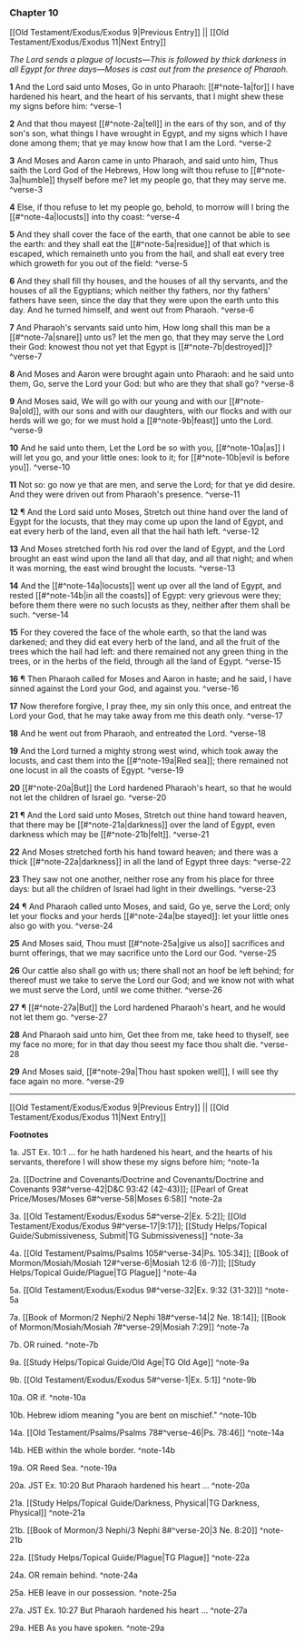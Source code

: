 ### Chapter 10

[[Old Testament/Exodus/Exodus 9|Previous Entry]]  ||  [[Old Testament/Exodus/Exodus 11|Next Entry]]

*The Lord sends a plague of locusts—This is followed by thick darkness in all Egypt for three days—Moses is cast out from the presence of Pharaoh.*

**1**  And the Lord said unto Moses, Go in unto Pharaoh: [[#^note-1a|for]] I have hardened his heart, and the heart of his servants, that I might shew these my signs before him: ^verse-1

**2**  And that thou mayest [[#^note-2a|tell]] in the ears of thy son, and of thy son's son, what things I have wrought in Egypt, and my signs which I have done among them; that ye may know how that I am the Lord. ^verse-2

**3**  And Moses and Aaron came in unto Pharaoh, and said unto him, Thus saith the Lord God of the Hebrews, How long wilt thou refuse to [[#^note-3a|humble]] thyself before me? let my people go, that they may serve me. ^verse-3

**4**  Else, if thou refuse to let my people go, behold, to morrow will I bring the [[#^note-4a|locusts]] into thy coast: ^verse-4

**5**  And they shall cover the face of the earth, that one cannot be able to see the earth: and they shall eat the [[#^note-5a|residue]] of that which is escaped, which remaineth unto you from the hail, and shall eat every tree which groweth for you out of the field: ^verse-5

**6**  And they shall fill thy houses, and the houses of all thy servants, and the houses of all the Egyptians; which neither thy fathers, nor thy fathers' fathers have seen, since the day that they were upon the earth unto this day. And he turned himself, and went out from Pharaoh. ^verse-6

**7**  And Pharaoh's servants said unto him, How long shall this man be a [[#^note-7a|snare]] unto us? let the men go, that they may serve the Lord their God: knowest thou not yet that Egypt is [[#^note-7b|destroyed]]? ^verse-7

**8**  And Moses and Aaron were brought again unto Pharaoh: and he said unto them, Go, serve the Lord your God: but who are they that shall go? ^verse-8

**9**  And Moses said, We will go with our young and with our [[#^note-9a|old]], with our sons and with our daughters, with our flocks and with our herds will we go; for we must hold a [[#^note-9b|feast]] unto the Lord. ^verse-9

**10**  And he said unto them, Let the Lord be so with you, [[#^note-10a|as]] I will let you go, and your little ones: look to it; for [[#^note-10b|evil is before you]]. ^verse-10

**11**  Not so: go now ye that are men, and serve the Lord; for that ye did desire. And they were driven out from Pharaoh's presence. ^verse-11

**12**  ¶ And the Lord said unto Moses, Stretch out thine hand over the land of Egypt for the locusts, that they may come up upon the land of Egypt, and eat every herb of the land, even all that the hail hath left. ^verse-12

**13**  And Moses stretched forth his rod over the land of Egypt, and the Lord brought an east wind upon the land all that day, and all that night; and when it was morning, the east wind brought the locusts. ^verse-13

**14**  And the [[#^note-14a|locusts]] went up over all the land of Egypt, and rested [[#^note-14b|in all the coasts]] of Egypt: very grievous were they; before them there were no such locusts as they, neither after them shall be such. ^verse-14

**15**  For they covered the face of the whole earth, so that the land was darkened; and they did eat every herb of the land, and all the fruit of the trees which the hail had left: and there remained not any green thing in the trees, or in the herbs of the field, through all the land of Egypt. ^verse-15

**16**  ¶ Then Pharaoh called for Moses and Aaron in haste; and he said, I have sinned against the Lord your God, and against you. ^verse-16

**17**  Now therefore forgive, I pray thee, my sin only this once, and entreat the Lord your God, that he may take away from me this death only. ^verse-17

**18**  And he went out from Pharaoh, and entreated the Lord. ^verse-18

**19**  And the Lord turned a mighty strong west wind, which took away the locusts, and cast them into the [[#^note-19a|Red sea]]; there remained not one locust in all the coasts of Egypt. ^verse-19

**20**  [[#^note-20a|But]] the Lord hardened Pharaoh's heart, so that he would not let the children of Israel go. ^verse-20

**21**  ¶ And the Lord said unto Moses, Stretch out thine hand toward heaven, that there may be [[#^note-21a|darkness]] over the land of Egypt, even darkness which may be [[#^note-21b|felt]]. ^verse-21

**22**  And Moses stretched forth his hand toward heaven; and there was a thick [[#^note-22a|darkness]] in all the land of Egypt three days: ^verse-22

**23**  They saw not one another, neither rose any from his place for three days: but all the children of Israel had light in their dwellings. ^verse-23

**24**  ¶ And Pharaoh called unto Moses, and said, Go ye, serve the Lord; only let your flocks and your herds [[#^note-24a|be stayed]]: let your little ones also go with you. ^verse-24

**25**  And Moses said, Thou must [[#^note-25a|give us also]] sacrifices and burnt offerings, that we may sacrifice unto the Lord our God. ^verse-25

**26**  Our cattle also shall go with us; there shall not an hoof be left behind; for thereof must we take to serve the Lord our God; and we know not with what we must serve the Lord, until we come thither. ^verse-26

**27**  ¶ [[#^note-27a|But]] the Lord hardened Pharaoh's heart, and he would not let them go. ^verse-27

**28**  And Pharaoh said unto him, Get thee from me, take heed to thyself, see my face no more; for in that day thou seest my face thou shalt die. ^verse-28

**29**  And Moses said, [[#^note-29a|Thou hast spoken well]], I will see thy face again no more. ^verse-29


---
[[Old Testament/Exodus/Exodus 9|Previous Entry]]  ||  [[Old Testament/Exodus/Exodus 11|Next Entry]]


**Footnotes**


1a. JST Ex. 10:1 ... for he hath hardened his heart, and the hearts of his servants, therefore I will show these my signs before him; ^note-1a

2a. [[Doctrine and Covenants/Doctrine and Covenants/Doctrine and Covenants 93#^verse-42|D&C 93:42 (42-43)]]; [[Pearl of Great Price/Moses/Moses 6#^verse-58|Moses 6:58]] ^note-2a

3a. [[Old Testament/Exodus/Exodus 5#^verse-2|Ex. 5:2]]; [[Old Testament/Exodus/Exodus 9#^verse-17|9:17]]; [[Study Helps/Topical Guide/Submissiveness, Submit|TG Submissiveness]] ^note-3a

4a. [[Old Testament/Psalms/Psalms 105#^verse-34|Ps. 105:34]]; [[Book of Mormon/Mosiah/Mosiah 12#^verse-6|Mosiah 12:6 (6-7)]]; [[Study Helps/Topical Guide/Plague|TG Plague]] ^note-4a

5a. [[Old Testament/Exodus/Exodus 9#^verse-32|Ex. 9:32 (31-32)]] ^note-5a

7a. [[Book of Mormon/2 Nephi/2 Nephi 18#^verse-14|2 Ne. 18:14]]; [[Book of Mormon/Mosiah/Mosiah 7#^verse-29|Mosiah 7:29]] ^note-7a

7b. OR ruined. ^note-7b

9a. [[Study Helps/Topical Guide/Old Age|TG Old Age]] ^note-9a

9b. [[Old Testament/Exodus/Exodus 5#^verse-1|Ex. 5:1]] ^note-9b

10a. OR if. ^note-10a

10b. Hebrew idiom meaning "you are bent on mischief." ^note-10b

14a. [[Old Testament/Psalms/Psalms 78#^verse-46|Ps. 78:46]] ^note-14a

14b. HEB within the whole border. ^note-14b

19a. OR Reed Sea. ^note-19a

20a. JST Ex. 10:20 But Pharaoh hardened his heart ... ^note-20a

21a. [[Study Helps/Topical Guide/Darkness, Physical|TG Darkness, Physical]] ^note-21a

21b. [[Book of Mormon/3 Nephi/3 Nephi 8#^verse-20|3 Ne. 8:20]] ^note-21b

22a. [[Study Helps/Topical Guide/Plague|TG Plague]] ^note-22a

24a. OR remain behind. ^note-24a

25a. HEB leave in our possession. ^note-25a

27a. JST Ex. 10:27 But Pharaoh hardened his heart ... ^note-27a

29a. HEB As you have spoken. ^note-29a